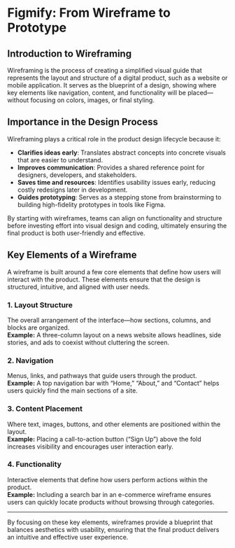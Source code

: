 # Figmify: From Wireframe to Prototype

## Introduction to Wireframing

Wireframing is the process of creating a simplified visual guide that represents the layout and structure of a digital product, such as a website or mobile application. It serves as the blueprint of a design, showing where key elements like navigation, content, and functionality will be placed—without focusing on colors, images, or final styling.

## Importance in the Design Process

Wireframing plays a critical role in the product design lifecycle because it:

- **Clarifies ideas early**: Translates abstract concepts into concrete visuals that are easier to understand.  
- **Improves communication**: Provides a shared reference point for designers, developers, and stakeholders.  
- **Saves time and resources**: Identifies usability issues early, reducing costly redesigns later in development.  
- **Guides prototyping**: Serves as a stepping stone from brainstorming to building high-fidelity prototypes in tools like Figma.  

By starting with wireframes, teams can align on functionality and structure before investing effort into visual design and coding, ultimately ensuring the final product is both user-friendly and effective.

## Key Elements of a Wireframe

A wireframe is built around a few core elements that define how users will interact with the product. These elements ensure that the design is structured, intuitive, and aligned with user needs.

### 1. Layout Structure
The overall arrangement of the interface—how sections, columns, and blocks are organized.  
**Example:** A three-column layout on a news website allows headlines, side stories, and ads to coexist without cluttering the screen.

### 2. Navigation
Menus, links, and pathways that guide users through the product.  
**Example:** A top navigation bar with “Home,” “About,” and “Contact” helps users quickly find the main sections of a site.

### 3. Content Placement
Where text, images, buttons, and other elements are positioned within the layout.  
**Example:** Placing a call-to-action button (“Sign Up”) above the fold increases visibility and encourages user interaction early.

### 4. Functionality
Interactive elements that define how users perform actions within the product.  
**Example:** Including a search bar in an e-commerce wireframe ensures users can quickly locate products without browsing through categories.

---

By focusing on these key elements, wireframes provide a blueprint that balances aesthetics with usability, ensuring that the final product delivers an intuitive and effective user experience.
